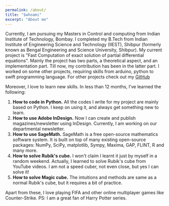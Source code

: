 ```yaml
---
permalink: /about/
title: "$whoami"
excerpt: "About me"
---
```


Currently, I am pursuing my Masters in Control and computing from Indian Institute of Technology, Bombay. I completed my B.Tech from Indian Institute of Engineering Science and Technology (IIEST), Shibpur (formerly known as Bengal Engineering and Science University, Shibpur).
My current project is "Fast Computation of exact solution of partial differential equations". Mainly the project has two parts, a theoretical aspect, and an implementation part.  Till now, my contribution has been in the latter part. I worked on some other projects, requiring skills from arduino, python to swift programming language. For other projects check out my [GitHub]("https://github.com/ayansengupta17/")

Moreover, I love to learn new skills. In less than 12 months, I’ve learned the following:
1. **How to code in Python.** All the codes I write for my project are mainly based on Python. I keep on using it, and always get something new to learn.
2. **How to use Adobe InDesign.** Now I can create and publish magazines/newsletter using InDesign. Currently, I am working on our departmental newsletter.
3. **How to use SageMath.** SageMath is a free open-source mathematics software system. It is built on top of many existing open-source packages: NumPy, SciPy, matplotlib, Sympy, Maxima, GAP, FLINT, R and many more.
4. **How to solve Rubik's cube.** I won't claim I learnt it just by myself in a random weekend. Actually, I learned to solve Rubik's cube from YouTube videos. I am not a speed cuber, not even close, but yes I can solve it!
5. **How to solve Magic cube.** The intuitions and methods are same as a normal Rubik's cube, but it requires a bit of practice.

Apart from these, I love playing FIFA and other online multiplayer games like Counter-Strike.
PS: I am a great fan of Harry Potter series.

